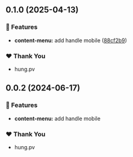 ## 0.1.0 (2025-04-13)

### 🚀 Features

- **content-menu:** add handle mobile ([88cf2b9](https://github.com/hung4564/vue-library/commit/88cf2b9))

### ❤️ Thank You

- hung.pv

## 0.0.2 (2024-06-17)

### 🚀 Features

- **content-menu:** add handle mobile

### ❤️ Thank You

- hung.pv
